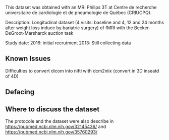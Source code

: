 This dataset was obtained with an MRI Philips 3T at Centre de recherche universitaire de cardiologie et de pneumologie de Québec (CRIUCPQ).

Description: Longitudinal dataset (4 visits: baseline and 4, 12 and 24 months after weight loss induce by bariatric surgery) of fMRI with the Becker-DeGroot-Marsharck auction task

Study date:
2016: initial recrutment
2013: Still collecting data

Known Issues
------------
Difficulties to convert dicom into nifti with dcm2niix (convert in 3D inseatd of 4D)

Defacing
--------


Where to discuss the dataset
----------------------------
The protocole and the dataset were also describe in https://pubmed.ncbi.nlm.nih.gov/32145436/ and https://pubmed.ncbi.nlm.nih.gov/35760293/  
